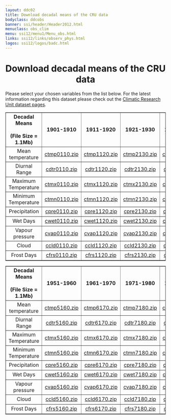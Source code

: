 ```yaml
---
layout: ddc02
title: Download decadal means of the CRU data
bodyclass: ddcobs
banner: ssi/header/Header2012.html
menuclass: obs_clim
menu: ssi12/menu1/Menu_obs.html
links: ssi12/links/observ_phys.html
logos: ssi12/logos/badc.html
---
```

 <div id="pagetitle">
 <h1 align="center">Download decadal means of the CRU data</h1>
 </div>
 <!-- End of Page Title Block -->
 
 <p></p>
 
 <p>Please select your chosen variables from the list below. For the latest information regarding this
 dataset please check out the <a href="cru_climatologies.html">Climatic Research Unit dataset pages</a>.
 </p>
 
 <table width="95%" border="1" align="center" cellspacing="0" cellpadding="0">
 <tr>
 <td height="40" width="25%" align="center" valign="middle"><b>Decadal Means<br></br>(File Size = 1.1Mb)</b>
 </td>
 <td width="15%" align="center" valign="middle"><b>1901-1910</b>
 </td>
 <td width="15%" align="center" valign="middle"><b>1911-1920</b>
 </td>
 <td width="15%" align="center" valign="middle"><b>1921-1930</b>
 </td>
 <td width="15%" align="center" valign="middle"><b>1931-1940</b>
 </td>
 <td width="15%" align="center" valign="middle"><b>1941-1950</b>
 </td>
 </tr>
 <tr>
 <td height="30" align="center" valign="middle">Mean temperature
 </td>
 <td align="center" valign="middle">
 <a href="/download_data/obs/ctmp0110.zip">ctmp0110.zip</a>
 </td>
 <td align="center" valign="middle">
 <a href="/download_data/obs/ctmp1120.zip">ctmp1120.zip</a>
 </td>
 <td align="center" valign="middle">
 <a href="/download_data/obs/ctmp2130.zip">ctmp2130.zip</a>
 </td>
 <td align="center" valign="middle">
 <a href="/download_data/obs/ctmp3140.zip">ctmp3140.zip</a>
 </td>
 <td align="center" valign="middle">
 <a href="/download_data/obs/ctmp4150.zip">ctmp4150.zip</a>
 </td>
 </tr>
 <tr>
 <td height="30" align="center" valign="middle">Diurnal Range
 </td>
 <td align="center" valign="middle">
 <a href="/download_data/obs/cdtr0110.zip">cdtr0110.zip</a>
 </td>
 <td align="center" valign="middle">
 <a href="/download_data/obs/cdtr1120.zip">cdtr1120.zip</a>
 </td>
 <td align="center" valign="middle">
 <a href="/download_data/obs/cdtr2130.zip">cdtr2130.zip</a>
 </td>
 <td align="center" valign="middle">
 <a href="/download_data/obs/cdtr3140.zip">cdtr3140.zip</a>
 </td>
 <td align="center" valign="middle">
 <a href="/download_data/obs/cdtr4150.zip">cdtr4150.zip</a>
 </td>
 </tr>
 <tr>
 <td height="30" align="center" valign="middle">Maximum Temperature
 </td>
 <td align="center" valign="middle">
 <a href="/download_data/obs/ctmx0110.zip">ctmx0110.zip</a>
 </td>
 <td align="center" valign="middle">
 <a href="/download_data/obs/ctmx1120.zip">ctmx1120.zip</a>
 </td>
 <td align="center" valign="middle">
 <a href="/download_data/obs/ctmx2130.zip">ctmx2130.zip</a>
 </td>
 <td align="center" valign="middle">
 <a href="/download_data/obs/ctmx3140.zip">ctmx3140.zip</a>
 </td>
 <td align="center" valign="middle">
 <a href="/download_data/obs/ctmx4150.zip">ctmx4150.zip</a>
 </td>
 </tr>
 <tr>
 <td height="30" align="center" valign="middle">Minimum Temperature
 </td>
 <td align="center" valign="middle">
 <a href="/download_data/obs/ctmn0110.zip">ctmn0110.zip</a>
 </td>
 <td align="center" valign="middle">
 <a href="/download_data/obs/ctmn1120.zip">ctmn1120.zip</a>
 </td>
 <td align="center" valign="middle">
 <a href="/download_data/obs/ctmn2130.zip">ctmn2130.zip</a>
 </td>
 <td align="center" valign="middle">
 <a href="/download_data/obs/ctmn3140.zip">ctmn3140.zip</a>
 </td>
 <td align="center" valign="middle">
 <a href="/download_data/obs/ctmn4150.zip">ctmn4150.zip</a>
 </td>
 </tr>
 <tr>
 <td height="30" align="center" valign="middle">Precipitation
 </td>
 <td align="center" valign="middle">
 <a href="/download_data/obs/cpre0110.zip">cpre0110.zip</a>
 </td>
 <td align="center" valign="middle">
 <a href="/download_data/obs/cpre1120.zip">cpre1120.zip</a>
 </td>
 <td align="center" valign="middle">
 <a href="/download_data/obs/cpre2130.zip">cpre2130.zip</a>
 </td>
 <td align="center" valign="middle">
 <a href="/download_data/obs/cpre3140.zip">cpre3140.zip</a>
 </td>
 <td align="center" valign="middle">
 <a href="/download_data/obs/cpre4150.zip">cpre4150.zip</a>
 </td>
 </tr>
 <tr>
 <td height="30" align="center" valign="middle">Wet Days
 </td>
 <td align="center" valign="middle">
 <a href="/download_data/obs/cwet0110.zip">cwet0110.zip</a>
 </td>
 <td align="center" valign="middle">
 <a href="/download_data/obs/cwet1120.zip">cwet1120.zip</a>
 </td>
 <td align="center" valign="middle">
 <a href="/download_data/obs/cwet2130.zip">cwet2130.zip</a>
 </td>
 <td align="center" valign="middle">
 <a href="/download_data/obs/cwet3140.zip">cwet3140.zip</a>
 </td>
 <td align="center" valign="middle">
 <a href="/download_data/obs/cwet4150.zip">cwet4150.zip</a>
 </td>
 </tr>
 <tr>
 <td height="30" align="center" valign="middle">Vapour pressure
 </td>
 <td align="center" valign="middle">
 <a href="/download_data/obs/cvap0110.zip">cvap0110.zip</a>
 </td>
 <td align="center" valign="middle">
 <a href="/download_data/obs/cvap1120.zip">cvap1120.zip</a>
 </td>
 <td align="center" valign="middle">
 <a href="/download_data/obs/cvap2130.zip">cvap2130.zip</a>
 </td>
 <td align="center" valign="middle">
 <a href="/download_data/obs/cvap3140.zip">cvap3140.zip</a>
 </td>
 <td align="center" valign="middle">
 <a href="/download_data/obs/cvap4150.zip">cvap4150.zip</a>
 </td>
 </tr>
 <tr>
 <td height="30" align="center" valign="middle">Cloud
 </td>
 <td align="center" valign="middle">
 <a href="/download_data/obs/ccld0110.zip">ccld0110.zip</a>
 </td>
 <td align="center" valign="middle">
 <a href="/download_data/obs/ccld1120.zip">ccld1120.zip</a>
 </td>
 <td align="center" valign="middle">
 <a href="/download_data/obs/ccld2130.zip">ccld2130.zip</a>
 </td>
 <td align="center" valign="middle">
 <a href="/download_data/obs/ccld3140.zip">ccld3140.zip</a>
 </td>
 <td align="center" valign="middle">
 <a href="/download_data/obs/ccld4150.zip">ccld4150.zip</a>
 </td>
 </tr>
 <tr>
 <td height="30" align="center" valign="middle">Frost Days
 </td>
 <td align="center" valign="middle">
 <a href="/download_data/obs/cfrs0110.zip">cfrs0110.zip</a>
 </td>
 <td align="center" valign="middle">
 <a href="/download_data/obs/cfrs1120.zip">cfrs1120.zip</a>
 </td>
 <td align="center" valign="middle">
 <a href="/download_data/obs/cfrs2130.zip">cfrs2130.zip</a>
 </td>
 <td align="center" valign="middle">
 <a href="/download_data/obs/cfrs3140.zip">cfrs3140.zip</a>
 </td>
 <td align="center" valign="middle">
 <a href="/download_data/obs/cfrs4150.zip">cfrs4150.zip</a>
 </td>
 </tr>
 </table>
 
 <p></p>
 
 <table width="95%" border="1" align="center" cellspacing="0" cellpadding="0">
 <tr>
 <td height="40" width="25%" align="center" valign="middle"><b>Decadal Means<br></br>(File Size = 1.1Mb)</b>
 </td>
 <td width="15%" align="center" valign="middle"><b>1951-1960</b>
 </td>
 <td width="15%" align="center" valign="middle"><b>1961-1970</b>
 </td>
 <td width="15%" align="center" valign="middle"><b>1971-1980</b>
 </td>
 <td width="15%" align="center" valign="middle"><b>1981-1990</b>
 </td>
 <td width="15%" align="center" valign="middle"><b>All Time Slices (File Size = 14Mb)</b>
 </td>
 </tr>
 <tr>
 <td height="30" align="center" valign="middle">Mean temperature
 </td>
 <td align="center" valign="middle">
 <a href="/download_data/obs/ctmp5160.zip">ctmp5160.zip</a>
 </td>
 <td align="center" valign="middle">
 <a href="/download_data/obs/ctmp6170.zip">ctmp6170.zip</a>
 </td>
 <td align="center" valign="middle">
 <a href="/download_data/obs/ctmp7180.zip">ctmp7180.zip</a>
 </td>
 <td align="center" valign="middle">
 <a href="/download_data/obs/ctmp8190.zip">ctmp8190.zip</a>
 </td>
 <td align="center" valign="middle">
 <a href="/download_data/obs/ctmpall.zip">ctmpall.zip</a>
 </td>
 </tr>
 <tr>
 <td height="30" align="center" valign="middle">Diurnal Range
 </td>
 <td align="center" valign="middle">
 <a href="/download_data/obs/cdtr5160.zip">cdtr5160.zip</a>
 </td>
 <td align="center" valign="middle">
 <a href="/download_data/obs/cdtr6170.zip">cdtr6170.zip</a>
 </td>
 <td align="center" valign="middle">
 <a href="/download_data/obs/cdtr7180.zip">cdtr7180.zip</a>
 </td>
 <td align="center" valign="middle">
 <a href="/download_data/obs/cdtr8190.zip">cdtr8190.zip</a>
 </td>
 <td align="center" valign="middle">
 <a href="/download_data/obs/cdtrall.zip">cdtrall.zip</a>
 </td>
 </tr>
 <tr>
 <td height="30" align="center" valign="middle">Maximum Temperature
 </td>
 <td align="center" valign="middle">
 <a href="/download_data/obs/ctmx5160.zip">ctmx5160.zip</a>
 </td>
 <td align="center" valign="middle">
 <a href="/download_data/obs/ctmx6170.zip">ctmx6170.zip</a>
 </td>
 <td align="center" valign="middle">
 <a href="/download_data/obs/ctmx7180.zip">ctmx7180.zip</a>
 </td>
 <td align="center" valign="middle">
 <a href="/download_data/obs/ctmx8190.zip">ctmx8190.zip</a>
 </td>
 <td align="center" valign="middle">
 <a href="/download_data/obs/ctmxall.zip">ctmxall.zip</a>
 </td>
 </tr>
 <tr>
 <td height="30" align="center" valign="middle">Minimum Temperature
 </td>
 <td align="center" valign="middle">
 <a href="/download_data/obs/ctmn5160.zip">ctmn5160.zip</a>
 </td>
 <td align="center" valign="middle">
 <a href="/download_data/obs/ctmn6170.zip">ctmn6170.zip</a>
 </td>
 <td align="center" valign="middle">
 <a href="/download_data/obs/ctmn7180.zip">ctmn7180.zip</a>
 </td>
 <td align="center" valign="middle">
 <a href="/download_data/obs/ctmn8190.zip">ctmn8190.zip</a>
 </td>
 <td align="center" valign="middle">
 <a href="/download_data/obs/ctmnall.zip">ctmnall.zip</a>
 </td>
 </tr>
 <tr>
 <td height="30" align="center" valign="middle">Precipitation
 </td>
 <td align="center" valign="middle">
 <a href="/download_data/obs/cpre5160.zip">cpre5160.zip</a>
 </td>
 <td align="center" valign="middle">
 <a href="/download_data/obs/cpre6170.zip">cpre6170.zip</a>
 </td>
 <td align="center" valign="middle">
 <a href="/download_data/obs/cpre7180.zip">cpre7180.zip</a>
 </td>
 <td align="center" valign="middle">
 <a href="/download_data/obs/cpre8190.zip">cpre8190.zip</a>
 </td>
 <td align="center" valign="middle">
 <a href="/download_data/obs/cpreall.zip">cpreall.zip</a>
 </td>
 </tr>
 <tr>
 <td height="30" align="center" valign="middle">Wet Days
 </td>
 <td align="center" valign="middle">
 <a href="/download_data/obs/cwet5160.zip">cwet5160.zip</a>
 </td>
 <td align="center" valign="middle">
 <a href="/download_data/obs/cwet6170.zip">cwet6170.zip</a>
 </td>
 <td align="center" valign="middle">
 <a href="/download_data/obs/cwet7180.zip">cwet7180.zip</a>
 </td>
 <td align="center" valign="middle">
 <a href="/download_data/obs/cwet8190.zip">cwet8190.zip</a>
 </td>
 <td align="center" valign="middle">
 <a href="/download_data/obs/cwetall.zip">cwetall.zip</a>
 </td>
 </tr>
 <tr>
 <td height="30" align="center" valign="middle">Vapour pressure
 </td>
 <td align="center" valign="middle">
 <a href="/download_data/obs/cvap5160.zip">cvap5160.zip</a>
 </td>
 <td align="center" valign="middle">
 <a href="/download_data/obs/cvap6170.zip">cvap6170.zip</a>
 </td>
 <td align="center" valign="middle">
 <a href="/download_data/obs/cvap7180.zip">cvap7180.zip</a>
 </td>
 <td align="center" valign="middle">
 <a href="/download_data/obs/cvap8190.zip">cvap8190.zip</a>
 </td>
 <td align="center" valign="middle">
 <a href="/download_data/obs/cvapall.zip">cvapall.zip</a>
 </td>
 </tr>
 <tr>
 <td height="30" align="center" valign="middle">Cloud
 </td>
 <td align="center" valign="middle">
 <a href="/download_data/obs/ccld5160.zip">ccld5160.zip</a>
 </td>
 <td align="center" valign="middle">
 <a href="/download_data/obs/ccld6170.zip">ccld6170.zip</a>
 </td>
 <td align="center" valign="middle">
 <a href="/download_data/obs/ccld7180.zip">ccld7180.zip</a>
 </td>
 <td align="center" valign="middle">
 <a href="/download_data/obs/ccld8190.zip">ccld8190.zip</a>
 </td>
 <td align="center" valign="middle">
 <a href="/download_data/obs/ccldall.zip">ccldall.zip</a>
 </td>
 </tr>
 <tr>
 <td height="30" align="center" valign="middle">Frost Days
 </td>
 <td align="center" valign="middle">
 <a href="/download_data/obs/cfrs5160.zip">cfrs5160.zip</a>
 </td>
 <td align="center" valign="middle">
 <a href="/download_data/obs/cfrs6170.zip">cfrs6170.zip</a>
 </td>
 <td align="center" valign="middle">
 <a href="/download_data/obs/cfrs7180.zip">cfrs7180.zip</a>
 </td>
 <td align="center" valign="middle">
 <a href="/download_data/obs/cfrs8190.zip">cfrs8190.zip</a>
 </td>
 <td align="center" valign="middle">
 <a href="/download_data/obs/cfrsall.zip">cfrsall.zip</a>
 </td>
 </tr>
 </table>
 
